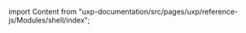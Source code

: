 
import Content from "uxp-documentation/src/pages/uxp/reference-js/Modules/shell/index";

<Content query="product=xd"/>
